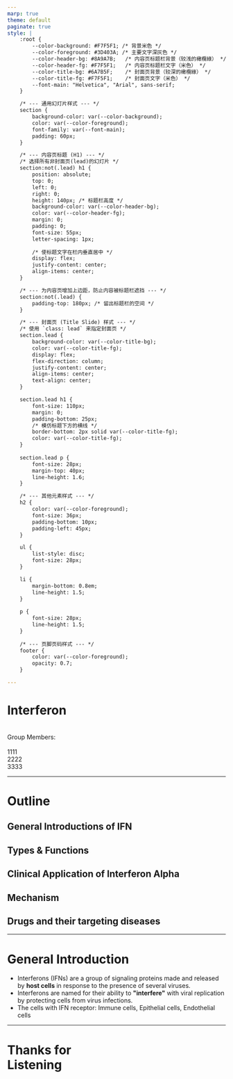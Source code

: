 ```yaml
---
marp: true
theme: default
paginate: true
style: |
    :root {
        --color-background: #F7F5F1; /* 背景米色 */
        --color-foreground: #3D403A; /* 主要文字深灰色 */
        --color-header-bg: #8A9A7B;   /* 内容页标题栏背景（较浅的橄欖綠） */
        --color-header-fg: #F7F5F1;   /* 内容页标题栏文字（米色） */
        --color-title-bg: #6A7B5F;    /* 封面页背景（较深的橄欖綠） */
        --color-title-fg: #F7F5F1;    /* 封面页文字（米色） */
        --font-main: "Helvetica", "Arial", sans-serif;
    }

    /* --- 通用幻灯片样式 --- */
    section {
        background-color: var(--color-background);
        color: var(--color-foreground);
        font-family: var(--font-main);
        padding: 60px;
    }

    /* --- 内容页标题 (H1) --- */
    /* 选择所有非封面页(lead)的幻灯片 */
    section:not(.lead) h1 {
        position: absolute;
        top: 0;
        left: 0;
        right: 0;
        height: 140px; /* 标题栏高度 */
        background-color: var(--color-header-bg);
        color: var(--color-header-fg);
        margin: 0;
        padding: 0;
        font-size: 55px;
        letter-spacing: 1px;
        
        /* 使标题文字在栏内垂直居中 */
        display: flex;
        justify-content: center;
        align-items: center;
    }

    /* --- 为内容页增加上边距，防止内容被标题栏遮挡 --- */
    section:not(.lead) {
        padding-top: 180px; /* 留出标题栏的空间 */
    }

    /* --- 封面页 (Title Slide) 样式 --- */
    /* 使用 `class: lead` 来指定封面页 */
    section.lead {
        background-color: var(--color-title-bg);
        color: var(--color-title-fg);
        display: flex;
        flex-direction: column;
        justify-content: center;
        align-items: center;
        text-align: center;
    }

    section.lead h1 {
        font-size: 110px;
        margin: 0;
        padding-bottom: 25px;
        /* 模仿标题下方的横线 */
        border-bottom: 2px solid var(--color-title-fg);
        color: var(--color-title-fg);
    }
    
    section.lead p {
        font-size: 28px;
        margin-top: 40px;
        line-height: 1.6;
    }

    /* --- 其他元素样式 --- */
    h2 {
        color: var(--color-foreground);
        font-size: 36px;
        padding-bottom: 10px;
        padding-left: 45px;
    }

    ul {
        list-style: disc;
        font-size: 28px;
    }

    li {
        margin-bottom: 0.8em;
        line-height: 1.5;
    }
    
    p {
        font-size: 28px;
        line-height: 1.5;
    }
    
    /* --- 页脚页码样式 --- */
    footer {
        color: var(--color-foreground);
        opacity: 0.7;
    }

---
```


<!-- class: lead -->

# Interferon
<p>
<br>
Group Members:<br>
<br>
1111<br>
2222<br>
3333
</p>

---

<!-- class: common -->

# Outline

## General Introductions of IFN
## Types & Functions
## Clinical Application of Interferon Alpha
## Mechanism
## Drugs and their targeting diseases

---

# General Introduction

- Interferons (IFNs) are a group of signaling proteins made and released by **host cells** in response to the presence of several viruses.
- Interferons are named for their ability to **"interfere"** with viral replication by protecting cells from virus infections.
- The cells with IFN receptor: Immune cells, Epithelial cells, Endothelial cells

---

<!-- class: lead -->

# Thanks for <br> Listening
